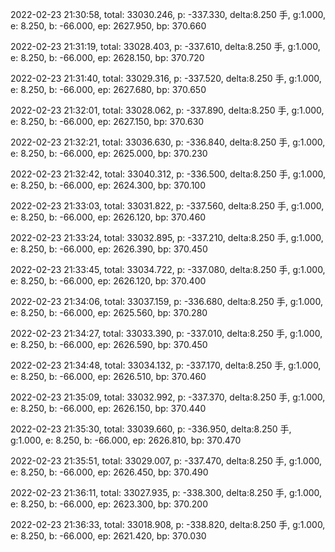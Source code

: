 2022-02-23 21:30:58, total: 33030.246, p: -337.330, delta:8.250 手, g:1.000, e: 8.250, b: -66.000, ep: 2627.950, bp: 370.660

2022-02-23 21:31:19, total: 33028.403, p: -337.610, delta:8.250 手, g:1.000, e: 8.250, b: -66.000, ep: 2628.150, bp: 370.720

2022-02-23 21:31:40, total: 33029.316, p: -337.520, delta:8.250 手, g:1.000, e: 8.250, b: -66.000, ep: 2627.680, bp: 370.650

2022-02-23 21:32:01, total: 33028.062, p: -337.890, delta:8.250 手, g:1.000, e: 8.250, b: -66.000, ep: 2627.150, bp: 370.630

2022-02-23 21:32:21, total: 33036.630, p: -336.840, delta:8.250 手, g:1.000, e: 8.250, b: -66.000, ep: 2625.000, bp: 370.230

2022-02-23 21:32:42, total: 33040.312, p: -336.500, delta:8.250 手, g:1.000, e: 8.250, b: -66.000, ep: 2624.300, bp: 370.100

2022-02-23 21:33:03, total: 33031.822, p: -337.560, delta:8.250 手, g:1.000, e: 8.250, b: -66.000, ep: 2626.120, bp: 370.460

2022-02-23 21:33:24, total: 33032.895, p: -337.210, delta:8.250 手, g:1.000, e: 8.250, b: -66.000, ep: 2626.390, bp: 370.450

2022-02-23 21:33:45, total: 33034.722, p: -337.080, delta:8.250 手, g:1.000, e: 8.250, b: -66.000, ep: 2626.120, bp: 370.400

2022-02-23 21:34:06, total: 33037.159, p: -336.680, delta:8.250 手, g:1.000, e: 8.250, b: -66.000, ep: 2625.560, bp: 370.280

2022-02-23 21:34:27, total: 33033.390, p: -337.010, delta:8.250 手, g:1.000, e: 8.250, b: -66.000, ep: 2626.590, bp: 370.450

2022-02-23 21:34:48, total: 33034.132, p: -337.170, delta:8.250 手, g:1.000, e: 8.250, b: -66.000, ep: 2626.510, bp: 370.460

2022-02-23 21:35:09, total: 33032.992, p: -337.370, delta:8.250 手, g:1.000, e: 8.250, b: -66.000, ep: 2626.150, bp: 370.440

2022-02-23 21:35:30, total: 33039.660, p: -336.950, delta:8.250 手, g:1.000, e: 8.250, b: -66.000, ep: 2626.810, bp: 370.470

2022-02-23 21:35:51, total: 33029.007, p: -337.470, delta:8.250 手, g:1.000, e: 8.250, b: -66.000, ep: 2626.450, bp: 370.490

2022-02-23 21:36:11, total: 33027.935, p: -338.300, delta:8.250 手, g:1.000, e: 8.250, b: -66.000, ep: 2623.300, bp: 370.200

2022-02-23 21:36:33, total: 33018.908, p: -338.820, delta:8.250 手, g:1.000, e: 8.250, b: -66.000, ep: 2621.420, bp: 370.030
